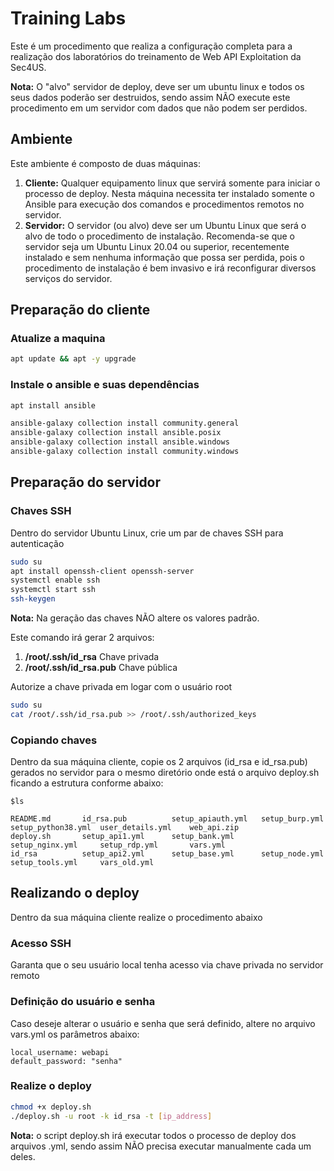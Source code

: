 # Training Labs

Este é um procedimento que realiza a configuração completa para a realização dos laboratórios do treinamento de Web API Exploitation da Sec4US.

**Nota:** O "alvo" servidor de deploy, deve ser um ubuntu linux e todos os seus dados poderão ser destruidos, sendo assim NÃO execute este procedimento em um servidor com dados que não podem ser perdidos.

## Ambiente

Este ambiente é composto de duas máquinas:

1. **Cliente:** Qualquer equipamento linux que servirá somente para iniciar o processo de deploy. Nesta máquina necessita ter instalado somente o Ansible para execução dos comandos e procedimentos remotos no servidor.
2. **Servidor:** O servidor (ou alvo) deve ser um Ubuntu Linux que será o alvo de todo o procedimento de instalação. Recomenda-se que o servidor seja um Ubuntu Linux 20.04 ou superior, recentemente instalado e sem nenhuma informação que possa ser perdida, pois o procedimento de instalação é bem invasivo e irá reconfigurar diversos serviços do servidor.


## Preparação do cliente

### Atualize a maquina

```bash
apt update && apt -y upgrade
```

### Instale o ansible e suas dependências

```bash
apt install ansible

ansible-galaxy collection install community.general
ansible-galaxy collection install ansible.posix
ansible-galaxy collection install ansible.windows
ansible-galaxy collection install community.windows
```

## Preparação do servidor

### Chaves SSH

Dentro do servidor Ubuntu Linux, crie um par de chaves SSH para autenticação

```bash
sudo su
apt install openssh-client openssh-server
systemctl enable ssh
systemctl start ssh
ssh-keygen
```

**Nota:** Na geração das chaves NÃO altere os valores padrão.

Este comando irá gerar 2 arquivos: 

1. **/root/.ssh/id_rsa** Chave privada
2. **/root/.ssh/id_rsa.pub** Chave pública

Autorize a chave privada em logar com o usuário root

```bash
sudo su
cat /root/.ssh/id_rsa.pub >> /root/.ssh/authorized_keys
```

### Copiando chaves

Dentro da sua máquina cliente, copie os 2 arquivos (id_rsa e id_rsa.pub) gerados no servidor para o mesmo diretório onde está o arquivo deploy.sh ficando a estrutura conforme abaixo:

```
$ls

README.md       id_rsa.pub          setup_apiauth.yml   setup_burp.yml      setup_python38.yml  user_details.yml    web_api.zip
deploy.sh       setup_api1.yml      setup_bank.yml      setup_nginx.yml     setup_rdp.yml       vars.yml
id_rsa          setup_api2.yml      setup_base.yml      setup_node.yml      setup_tools.yml     vars_old.yml
```

## Realizando o deploy

Dentro da sua máquina cliente realize o procedimento abaixo

### Acesso SSH

Garanta que o seu usuário local tenha acesso via chave privada no servidor remoto

### Definição do usuário e senha

Caso deseje alterar o usuário e senha que será definido, altere no arquivo vars.yml os parâmetros abaixo:

```
local_username: webapi
default_password: "senha"
```

### Realize o deploy

```bash
chmod +x deploy.sh
./deploy.sh -u root -k id_rsa -t [ip_address]
```

**Nota:** o script deploy.sh irá executar todos o processo de deploy dos arquivos .yml, sendo assim NÃO precisa executar manualmente cada um deles.